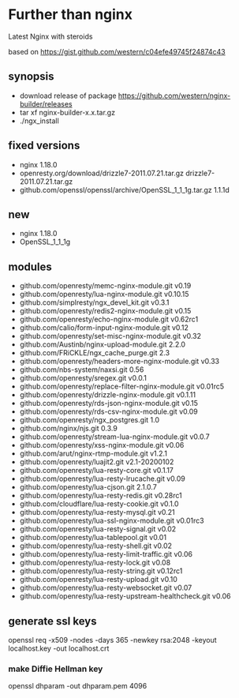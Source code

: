 # Further than nginx

Latest Nginx with steroids

based on https://gist.github.com/western/c04efe49745f24874c43

## synopsis

* download release of package https://github.com/western/nginx-builder/releases
* tar xf nginx-builder-x.x.tar.gz
* ./ngx_install

## fixed versions

* nginx 1.18.0
* openresty.org/download/drizzle7-2011.07.21.tar.gz
drizzle7-2011.07.21.tar.gz
* github.com/openssl/openssl/archive/OpenSSL_1_1_1g.tar.gz
1.1.1d

## new

* nginx 1.18.0
* OpenSSL_1_1_1g

## modules

* github.com/openresty/memc-nginx-module.git
v0.19
* github.com/openresty/lua-nginx-module.git
v0.10.15
* github.com/simplresty/ngx_devel_kit.git
v0.3.1
* github.com/openresty/redis2-nginx-module.git
v0.15
* github.com/openresty/echo-nginx-module.git
v0.62rc1
* github.com/calio/form-input-nginx-module.git
v0.12
* github.com/openresty/set-misc-nginx-module.git
v0.32
* github.com/Austinb/nginx-upload-module.git
2.2.0
* github.com/FRiCKLE/ngx_cache_purge.git
2.3
* github.com/openresty/headers-more-nginx-module.git
v0.33
* github.com/nbs-system/naxsi.git
0.56
* github.com/openresty/sregex.git
v0.0.1
* github.com/openresty/replace-filter-nginx-module.git
v0.01rc5
* github.com/openresty/drizzle-nginx-module.git
v0.1.11
* github.com/openresty/rds-json-nginx-module.git
v0.15
* github.com/openresty/rds-csv-nginx-module.git
v0.09
* github.com/openresty/ngx_postgres.git
1.0
* github.com/nginx/njs.git
0.3.9
* github.com/openresty/stream-lua-nginx-module.git
v0.0.7
* github.com/openresty/xss-nginx-module.git
v0.06
* github.com/arut/nginx-rtmp-module.git
v1.2.1
* github.com/openresty/luajit2.git
v2.1-20200102
* github.com/openresty/lua-resty-core.git
v0.1.17
* github.com/openresty/lua-resty-lrucache.git
v0.09
* github.com/openresty/lua-cjson.git
2.1.0.7
* github.com/openresty/lua-resty-redis.git
v0.28rc1
* github.com/cloudflare/lua-resty-cookie.git
v0.1.0
* github.com/openresty/lua-resty-mysql.git
v0.21
* github.com/openresty/lua-ssl-nginx-module.git
v0.01rc3
* github.com/openresty/lua-resty-signal.git
v0.02
* github.com/openresty/lua-tablepool.git
v0.01
* github.com/openresty/lua-resty-shell.git
v0.02
* github.com/openresty/lua-resty-limit-traffic.git
v0.06
* github.com/openresty/lua-resty-lock.git
v0.08
* github.com/openresty/lua-resty-string.git
v0.12rc1
* github.com/openresty/lua-resty-upload.git
v0.10
* github.com/openresty/lua-resty-websocket.git
v0.07
* github.com/openresty/lua-resty-upstream-healthcheck.git
v0.06

## generate ssl keys

openssl req -x509 -nodes -days 365 -newkey rsa:2048 -keyout localhost.key -out localhost.crt

### make Diffie Hellman key

openssl dhparam -out dhparam.pem 4096

